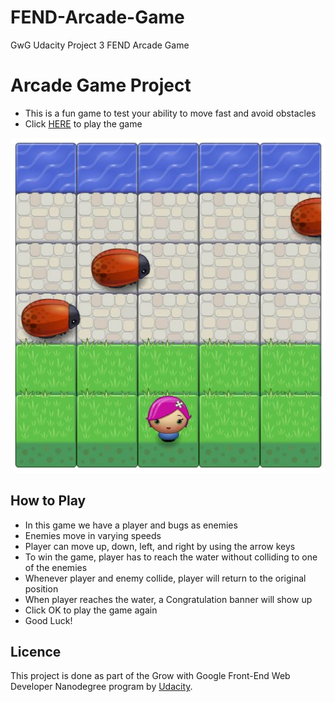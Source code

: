 # FEND-Arcade-Game
GwG Udacity Project 3 FEND Arcade Game

# Arcade Game Project

- This is a fun game to test your ability to move fast and avoid obstacles 
- Click [HERE](https://goo.gl/j9FNQc) to play the game

![Arcade Game](images/ArcadeGame.JPG)

## How to Play

- In this game we have a player and bugs as enemies
- Enemies move in varying speeds
- Player can move up, down, left, and right by using the arrow keys
- To win the game, player has to reach the water without colliding to one of the enemies
- Whenever player and enemy collide, player will return to the original position
- When player reaches the water, a Congratulation banner will show up
- Click OK to play the game again
- Good Luck!
  
## Licence

This project is done as part of the Grow with Google Front-End Web Developer Nanodegree program by [Udacity](https://www.udacity.com).
